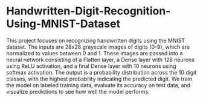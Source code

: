 # Handwritten-Digit-Recognition-Using-MNIST-Dataset
This project focuses on recognizing handwritten digits using the MNIST dataset. The inputs are 28x28 grayscale images of digits (0-9), which are normalized to values between 0 and 1. These images are passed into a neural network consisting of a Flatten layer, a Dense layer with 128 neurons using ReLU activation, and a final Dense layer with 10 neurons using softmax activation. The output is a probability distribution across the 10 digit classes, with the highest probability indicating the predicted digit. We train the model on labeled training data, evaluate its accuracy on test data, and visualize predictions to see how well the model performs.
